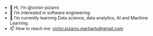 - 👋 Hi, I’m @victor-pizarro
- 👀 I’m interested in software engineering
- 🌱 I’m currently learning Data science, data analytics, AI and Machine Learning.
- 📫 How to reach me: victor.pizarro.martiartu@gmail.com

<!---
victor-pizarro/victor-pizarro is a ✨ special ✨ repository because its `README.md` (this file) appears on your GitHub profile.
You can click the Preview link to take a look at your changes.
--->
